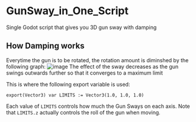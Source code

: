 # GunSway_in_One_Script
Single Godot script that gives you 3D gun sway with damping

## How Damping works

Everytime the gun is to be rotated, the rotation amount is diminshed by the following graph:
![image](https://user-images.githubusercontent.com/81257780/173378405-1e8ca28a-caea-4a61-8d13-4aa03134b9c9.png)
The effect of the sway decreases as the gun swings outwards further so that it converges to a maximum limit

This is where the following export variable is used:
```gdscript
export(Vector3) var LIMITS := Vector3(1.0, 1.0, 1.0)
```
Each value of `LIMITS` controls how much the Gun Sways on each axis. Note that `LIMITS.z` actually controls the roll of the gun when moving.
